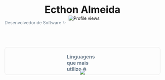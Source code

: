 <header>
  <span style="font-size: 32px; font-weight: bold">Ecthon Almeida</span>
  <div style="display: flex; gap:8px">
    <p style="color: #708090; ">Desenvolvedor de Software ✨</p>
    <span align="left"><img src="https://komarev.com/ghpvc/?username=ecthon&color=yellow" alt="Profile views" /></span>
  </div>
</header>

#


<div style="display: flex; flex-direction: column; align-items: center; margin: 0 auto; overflow: hidden; border: 1px solid #44444420; border-radius: 8px; padding: 0 200">
  <span style="color: #708090; font-size:16px; font-weight: bold; text-align: start; margin-top: 20px; margin-bottom: -8px;">Linguagens que mais utilizo 🔥</span>

  <img src="https://github-readme-stats.vercel.app/api/top-langs/?username=ecthon&layout=compact&bg_color=00000000&border_color=00000000&hide_title=true">
</div>


